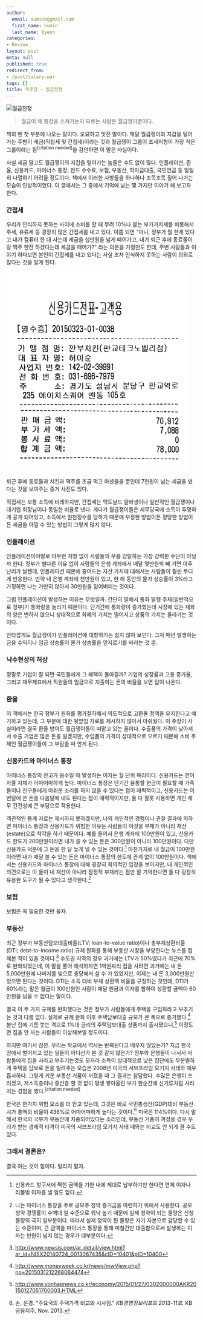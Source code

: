 ```yaml
---
author:
  email: suminb@gmail.com
  first_name: Sumin
  last_name: Byeon
categories:
- Review
layout: post
meta: null
published: true
redirect_from:
- /post/salary-war
tags: []
title: 독후감 - 월급전쟁
---
```


<img src="http://image.yes24.com/goods/7539231/M" alt="월급전쟁" class="center"/>

> 월급이 왜 통장을 스쳐가는지 모르는 사람은 월급쟁이뿐이다.

책의 맨 첫 부분에 나오는 말이다. 오묘하고 멋진 말이다. 매달 월급쟁이의 지갑을 털어가는 주범이 세금(직접세 및 간접세)이라는 것과 월급쟁이 그룹이 조세저항이 가장 적은 그룹이라는 점<sup>[citation needed]</sup>을 감안하면 이 말은 사실이다.

사실 세금 말고도 월급쟁이의 지갑을 털어가는 놈들은 수도 없이 많다. 인플레이션, 환율, 신용카드, 마이너스 통장, 펀드 수수료, 보험, 부동산, 학자금대출, 국민연금 등 일일히 나열하기 어려울 정도이다. 책에서 이러한 사항들을 하나하나 조목조목 짚어 나가는 모습이 인상적이었다. 이 글에서는 그 중에서 기억에 남는 몇 가지만 이야기 해 보고자 한다.

### 간접세

우리가 인식하지 못하는 사이에 소비를 할 때 무려 10%나 붙는 부가가치세를 비롯해서 주세, 유류세 등 굉장히 많은 간접세를 내고 있다. 이쯤 되면 "아니, 정부가 뭘 한게 있다고 내가 컴퓨터 한 대 사는데 세금을 십만원을 넘게 떼어가고, 내가 퇴근 후에 동료들이랑 맥주 한잔 하겠다는데 세금을 떼어가?" 라는 의문을 가질만도 한데, 주변 사람들과 이야기 하다보면 본인이 간접세를 내고 있다는 사실 조차 인식하지 못하는 사람이 의외로 많다는 것을 알게 된다.

<img src="/attachments/2015/receipt.jpg" alt="깐부치킨 영수증" class="center"/>

퇴근 후에 동료들과 치킨과 맥주를 조금 먹고 마셨을을 뿐인데 7천원이 넘는 세금을 냈다는 것을 보여주는 증거 사진도 있다.

직접세는 보통 소득에 비례하지만, 간접세는 맥도날드 알바생이나 일반적인 월급쟁이나 대기업 회장님이나 동일한 비율로 낸다. 게다가 월급쟁이들은 세무당국에 소득이 투명하게 공개 되어있고, 소득에서 원천징수를 당하기 때문에 부정한 방법이든 정당한 방법이든 세금을 아낄 수 있는 방법이 그렇게 많지 않다.

### 인플레이션

인플레이션이야말로 아무런 저항 없이 사람들의 부를 강탈하는 가장 강력한 수단이 아닐까 한다. 정부가 별다른 이유 없이 사람들의 은행 계좌에서 매달 몇만원씩 빼 가면 아주 난리가 날텐데, 인플레이션 때문에 줄어드는 자산 가치에 대해서는 사람들이 훨씬 무디게 반응한다. 만약 내 은행 계좌에 천만원이 있고, 한 해 동안의 물가 상승률이 3%라고 가정하면 나는 가만히 앉아서 30만원을 잃어버리는 것이다.

그럼 인플레이션이 발생하는 이유는 무엇일까. 간단히 말해서 통화 발행 주체(일반적으로 정부)가 통화량을 늘리기 때문이다. 단기간에 통화량이 증가했는데 시장에 있는 재화의 양은 변하지 않으니 상대적으로 화폐의 가치는 떨어지고 상품의 가치는 올라가는 것이다.

안타깝게도 월급쟁이가 인플레이션에 대항하기는 쉽지 않아 보인다. 그저 매년 발생하는 금융 수익이나 임금 상승률이 물가 상승률을 앞지르기를 바라는 것 뿐.

### 낙수현상의 허상

정말로 기업이 잘 되면 국민들에게 그 혜택이 돌아갈까? 기업의 성장률과 고용 증가율, 그리고 재무제표에서 직원들의 임금으로 지출하는 돈의 비율을 보면 답이 나온다.

### 환율

이 책에서는 한국 정부가 원화를 평가절하해서 의도적으로 고환율 정책을 유지한다고 얘기하고 있는데, 그 부분에 대한 뒷받침 자료를 제시하지 않아서 아쉬웠다. 이 주장이 사실이라면 결국 환율 방어도 월급쟁이들이 떠맡고 있는 꼴이다. 수출품의 가격이 낮아져서 수출 기업은 많은 돈을 벌겠지만, 수입품의 가격이 상대적으로 오르기 때문에 소비 주체인 월급쟁이들이 그 부담을 떠 안게 된다.

### 신용카드와 마이너스 통장

마이너스 통장의 잔고가 음수일 때 발생하는 이자는 월 단위 복리이다. 신용카드는 연이자율 자체가 어마어마하게 높다. 마이너스 통장은 단기간 융통할 현금이 필요할 때 가족들이나 친구들에게 아쉬운 소리를 하지 않을 수 있다는 점이 매력적이고, 신용카드는 이번달에 쓴 돈을 다음달에 내도 된다는 점이 매력적이지만, 둘 다 잘못 사용하면 개인 재무 건전성에 큰 부담으로 작용한다.

객관적인 통계 자료는 제시하지 못하겠지만, 나의 개인적인 경험이나 관찰 결과에 의하면 마이너스 통장과 신용카드가 위험한 이유는 사람들이 이것을 부채가 아니라 재산(estate)으로 착각을 하기 때문이다. 예를 들어서 은행 계좌에 100만원이 있고, 신용카드 한도가 200만원이라면 내가 쓸 수 있는 돈은 300만원이 아니라 100만원이다. 다만 신용카드 덕분에 그 돈을 한 달 늦게 낼 수 있는 것이다.[^5] 마찬가지로 내 월급이 100만원이라면 내가 매달 쓸 수 있는 돈은 마이너스 통장의 한도에 관계 없이 100만원이다. 책에서는 신용카드와 마이너스 통장에 대해 굉장히 회의적인 입장을 보이지만, 내 개인적인 의견으로는 이 둘이 내 재산이 아니라 잠정적 부채라는 점만 잘 기억한다면 둘 다 굉장히 유용한 도구가 될 수 있다고 생각한다.[^6]

### 보험

보험은 꼭 필요한 것만 들자. 

### 부동산

최근 정부가 부동산담보대출비율(LTV; loan-to-value ratio)이나 총부채상환비율(DTI; debt-to-income ratio) 규제 완화를 통해 부동산 시장을 부양한다는 뉴스를 접해본 적이 있을 것이다.[^1] 수도권 지역의 경우 과거에는 LTV가 50%였다가 최근에 70%로 완화되었는데, 이 말을 풀어 해석하자면 1억원짜리 집을 사려면 과거에는 내 돈 5,000만원에 나머지를 빚으로 충당해서 살 수 가 있었지만, 이제는 내 돈 3,000만원만 있으면 된다는 것이다. DTI는 소득 대비 부채 상환액 비율을 규정하는 것인데, DTI가 60%라는 말은 월급이 100만원인 사람이 매달 원금과 이자를 합하여 상환할 금액이 60만원을 넘을 수 없다는 말이다.

결국 이 두 가지 규제를 완화했다는 것은 정부가 사람들에게 주택을 구입하라고 부추기는 것과 다름 없다. 실제로 규제 완화 이후 주택담보대출 규모가 큰 폭으로 증가했다.[^2] 불난 집에 기름 붓는 격으로 1%대 금리의 주택담보대출 상품까지 출시됐으니,[^3] 이정도면 집을 안 사는 사람들이 이상해보일 정도이다.

하지만 여기서 잠깐. 우리는 학교에서 역사는 반복된다고 배우지 않았는가? 지금 한국 땅에서 벌어지고 있는 일들이 어디선가 본 것 같지 않은가? 정부와 은행들이 나서서 사람들에게 집을 사라고 부추기는것도 모자라 소득이 상대적으로 낮은 집단에도 무분별하게 주택을 담보로 돈을 빌려주는 모습은 2008년 미국의 서브프라임 모기지 사태와 매우 흡사하다. 그렇게 키운 부동산 거품이 꺼졌을 때 그 결과는 참담했다. 수많은 은행이 쓰러졌고, 저소득층이나 중산층 할 것 없이 평생 쌓아올린 부가 한순간에 신기루처럼 사라지는 경험을 했다.<sup>[citation needed]</sup>

한국은 한가지 위험 요소를 더 안고 있는데, 그것은 바로 국민총생산(GDP)대비 부동산 시가 총액의 비율이 436%로 어마어마하게 높다는 것이다.[^4] 미국은 114%이다. 다시 말해서 한국의 국부가 부동산에 치중되어있다는 소리인데, 부동산 거품이 꺼졌을 경우 우리가 받는 경제적 타격이 미국의 서브프라임 모기지 사태 때와는 비교도 안 되게 클 수도 있다.

### 그래서 결론은?

결국 아는 것이 힘이다. 털리지 말자.

[^1]: <http://www.newsis.com/ar_detail/view.html?ar_id=NISX20140724_0013067435&cID=10401&pID=10400>
[^2]: <http://www.moneyweek.co.kr/news/mwView.php?no=2015031212268064474>
[^3]: <http://www.yonhapnews.co.kr/economy/2015/01/27/0302000000AKR20150127051700003.HTML>
[^4]:  손, 은경. "주요국의 주택가격 비교와 시사점." *KB경영정보리포트 2013-11호.* KB금융지주, Nov. 2013.
[^5]: 신용카드 청구서에 찍힌 금액을 기한 내에 제대로 납부하기만 한다면 연체 이자나 리볼빙 이자를 낼 일도 없다.
[^6]: 나는 마이너스 통장을 주로 공모주 청약 증거금을 마련하기 위해서 사용한다. 공모 청약 경쟁률이 수백대 일 수준으로 워낙 높기 때문에 실제 청약이 되는 물량은 신청 물량의 극히 일부분이다. 따라서 실제 청약이 된 물량은 자기 자본으로 감당할 수 있는 수준이며, 큰 금액을 마이너스 통장을 통해 며칠간만 대출함으로써 발생하는 이자는 만원이 넘지 않는 경우가 대부분이다.